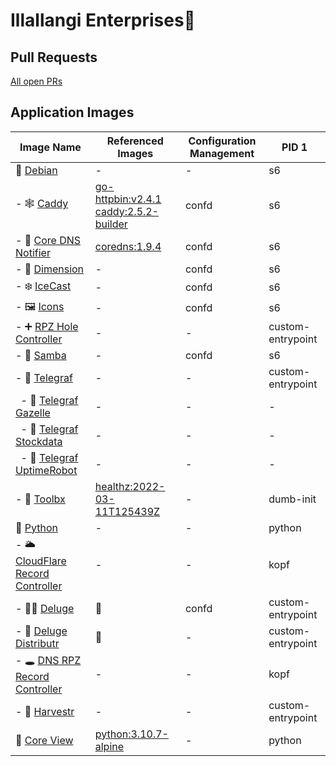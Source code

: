 # Illallangi Enterprises👋

## Pull Requests

[All open PRs](https://github.com/pulls?q=is%3Aopen+is%3Apr+org%3Aillallangi)

## Application Images

| Image Name | Referenced Images | Configuration Management | PID 1
|------------|-------------------|--------------------------|-------
| 🐧 [Debian](https://github.com/illallangi/debian) | - | - | s6 |
| - 🕸️ [Caddy](https://github.com/illallangi/caddy) | [go-httpbin:v2.4.1](https://hub.docker.com/r/mccutchen/go-httpbin)<br/>[caddy:2.5.2-builder](https://hub.docker.com/_/caddy) | confd | s6 |
| - 🔔 [Core DNS Notifier](https://github.com/illallangi/coredns-notifier) | [coredns:1.9.4](https://hub.docker.com/r/coredns/coredns) | confd | s6 |
| - 🏡 [Dimension](https://github.com/illallangi/dimension) | - | confd | s6 |
| - ❄️ [IceCast](https://github.com/illallangi/icecast) | - | confd | s6 |
| - 🖼️ [Icons](https://github.com/illallangi/icons) | - | confd | s6 |
| - ➕ [RPZ Hole Controller](https://github.com/illallangi/rpzhole-controller) | - | - | custom-entrypoint |
| - 📂 [Samba](https://github.com/illallangi/samba) | - | confd | s6 |
| - 🔦 [Telegraf](https://github.com/illallangi/telegraf) | - | - | custom-entrypoint |
| &nbsp; - 🦒 [Telegraf Gazelle](https://github.com/illallangi/telegraf-gazelle) | - | - | - |
| &nbsp; - 🧦 [Telegraf Stockdata](https://github.com/illallangi/telegraf-stockdata) | - | - | - |
| &nbsp; - 🤖 [Telegraf UptimeRobot](https://github.com/illallangi/telegraf-uptimerobot) | - | - | - |
| - 🧰 [Toolbx](https://github.com/illallangi/toolbx) | [healthz:2022-03-11T125439Z](https://github.com/binkhq/healthz) | - | dumb-init |
| 🐍 [Python](https://github.com/illallangi/python) | - | - | python |
| - 🌥️ [CloudFlare Record Controller](https://github.com/illallangi/cloudflarerecord-controller) | - | - | kopf |
| - 🏴‍☠️ [Deluge](https://github.com/illallangi/deluge) | 🧰 | confd | custom-entrypoint |
| - 🚚 [Deluge Distributr](https://github.com/illallangi/deluge-distributr) | 🧰 | - | custom-entrypoint |
| - 🕳️ [DNS RPZ Record Controller](https://github.com/illallangi/dnsrpzrecord-controller) | - | - | kopf |
| - 🚜 [Harvestr](https://github.com/illallangi/harvestr) | - | - | custom-entrypoint |
| 🔭 [Core View](https://github.com/illallangi/coreview) | [python:3.10.7-alpine](https://hub.docker.com/r/_/python) | - | python |
